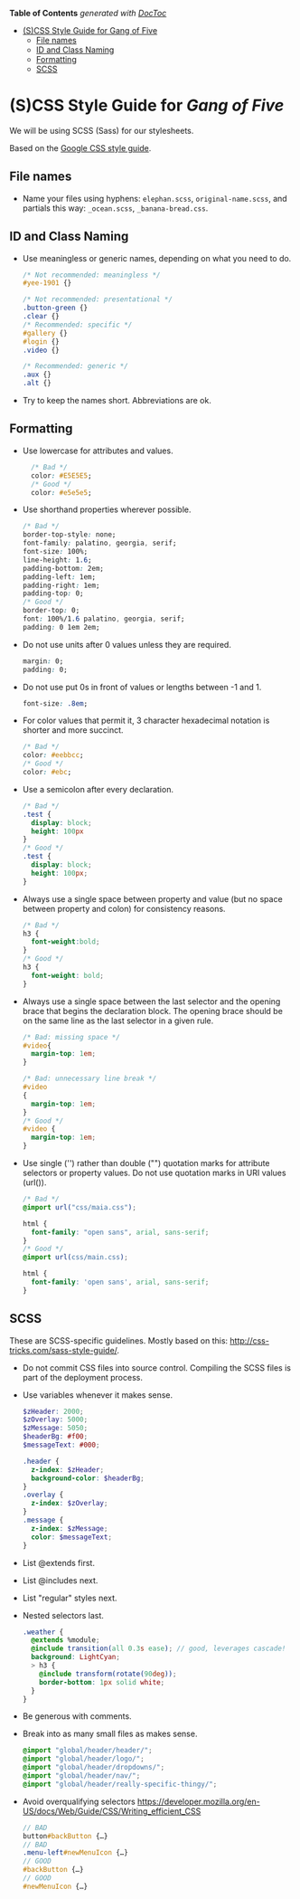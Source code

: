 **Table of Contents**  *generated with [DocToc](http://doctoc.herokuapp.com/)*

- [(S)CSS Style Guide for Gang of Five](#scss-style-guide-for-gang-of-five)
	- [File names](#file-names)
	- [ID and Class Naming](#id-and-class-naming)
	- [Formatting](#formatting)
	- [SCSS](#scss)

# (S)CSS Style Guide for *Gang of Five*

We will be using SCSS (Sass) for our stylesheets.

Based on the [Google CSS style guide](http://google-styleguide.googlecode.com/svn/trunk/htmlcssguide.xml#CSS_Style_Rules).

## File names
 - Name your files using hyphens: `elephan.scss`, `original-name.scss`, and partials this way: `_ocean.scss`, `_banana-bread.css`.

## ID and Class Naming
 - Use meaningless or generic names, depending on what you need to do.
 
    ~~~css
    /* Not recommended: meaningless */
    #yee-1901 {}
    
    /* Not recommended: presentational */
    .button-green {}
    .clear {}
    /* Recommended: specific */
    #gallery {}
    #login {}
    .video {}
    
    /* Recommended: generic */
    .aux {}
    .alt {}
    ~~~
 - Try to keep the names short. Abbreviations are ok.

## Formatting
 - Use lowercase for attributes and values.
    ~~~css
      /* Bad */
      color: #E5E5E5;
      /* Good */
      color: #e5e5e5;
    ~~~

 - Use shorthand properties wherever possible.

    ~~~css
    /* Bad */
    border-top-style: none;
    font-family: palatino, georgia, serif;
    font-size: 100%;
    line-height: 1.6;
    padding-bottom: 2em;
    padding-left: 1em;
    padding-right: 1em;
    padding-top: 0;
    /* Good */
    border-top: 0;
    font: 100%/1.6 palatino, georgia, serif;
    padding: 0 1em 2em;
    ~~~
    
 - Do not use units after 0 values unless they are required.

    ~~~css
    margin: 0;
    padding: 0;
    ~~~

 - Do not use put 0s in front of values or lengths between -1 and 1.

    ~~~css
    font-size: .8em;
    ~~~

 - For color values that permit it, 3 character hexadecimal notation is shorter and more succinct.

    ~~~css
    /* Bad */
    color: #eebbcc;
    /* Good */
    color: #ebc;
    ~~~
 - Use a semicolon after every declaration.

    ~~~css
    /* Bad */
    .test {
      display: block;
      height: 100px
    }
    /* Good */
    .test {
      display: block;
      height: 100px;
    }
    ~~~
    
 - Always use a single space between property and value (but no space
   between property and colon) for consistency reasons.

    ~~~css
    /* Bad */
    h3 {
      font-weight:bold;
    }
    /* Good */
    h3 {
      font-weight: bold;
    }
    ~~~

 - Always use a single space between the last selector and the opening brace
   that begins the declaration block. The opening brace should be on the same
   line as the last selector in a given rule.

    ~~~css
    /* Bad: missing space */
    #video{
      margin-top: 1em;
    }
    
    /* Bad: unnecessary line break */
    #video
    {
      margin-top: 1em;
    }
    /* Good */
    #video {
      margin-top: 1em;
    }
    ~~~
 - Use single ('') rather than double ("") quotation marks for
   attribute selectors or property values. Do not use
   quotation marks in URI values (url()).

    ~~~css
    /* Bad */
    @import url("css/maia.css");
    
    html {
      font-family: "open sans", arial, sans-serif;
    }
    /* Good */
    @import url(css/main.css);
    
    html {
      font-family: 'open sans', arial, sans-serif;
    }
    ~~~
    
## SCSS

These are SCSS-specific guidelines. Mostly based on this: http://css-tricks.com/sass-style-guide/.
 - Do not commit CSS files into source control. Compiling the SCSS files is part of the deployment process.
 
 - Use variables whenever it makes sense.
    ~~~scss
    $zHeader: 2000;
    $zOverlay: 5000;
    $zMessage: 5050;
    $headerBg: #f00;
    $messageText: #000;
    
    .header {
      z-index: $zHeader;
      background-color: $headerBg;
    }
    .overlay {
      z-index: $zOverlay;
    }
    .message {
      z-index: $zMessage;
      color: $messageText;
    }
    ~~~
 
 - List @extends first.
 - List @includes next.
 - List "regular" styles next.
 - Nested selectors last.
    ~~~scss
    .weather {
      @extends %module; 
      @include transition(all 0.3s ease); // good, leverages cascade!
      background: LightCyan;
      > h3 {
        @include transform(rotate(90deg));
        border-bottom: 1px solid white;
      }
    }
    ~~~

 - Be generous with comments.

 - Break into as many small files as makes sense.
    ~~~scss
    @import "global/header/header/";
    @import "global/header/logo/";
    @import "global/header/dropdowns/";
    @import "global/header/nav/";
    @import "global/header/really-specific-thingy/";
    ~~~

 - Avoid overqualifying selectors https://developer.mozilla.org/en-US/docs/Web/Guide/CSS/Writing_efficient_CSS
     ~~~scss
	// BAD
	button#backButton {…}
	// BAD
	.menu-left#newMenuIcon {…}
	// GOOD
	#backButton {…}
	// GOOD
	#newMenuIcon {…}
    ~~~
